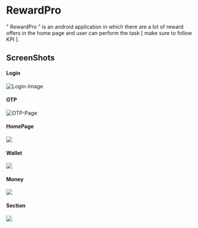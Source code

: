 # RewardPro
" RewardPro " is an android application in which there are a lot of reward offers in the home page and user can perform the task [ make sure to follow KPI ].


## ScreenShots
#### Login
![Login-Image](https://github.com/DevExpertApps/RewardPro/blob/14ec73a6528ec000b3efbd053713f19493e6320c/Images/1%20Login%20Page.png)

#### OTP
![OTP-Page](https://github.com/DevExpertApps/RewardPro/blob/14ec73a6528ec000b3efbd053713f19493e6320c/Images/2%20OTP.png)

#### HomePage
![](https://github.com/DevExpertApps/RewardPro/blob/14ec73a6528ec000b3efbd053713f19493e6320c/Images/3%20HomePage.png)

#### Wallet
![](https://github.com/DevExpertApps/RewardPro/blob/14ec73a6528ec000b3efbd053713f19493e6320c/Images/4%20Wallet.png)

#### Money
![](https://github.com/DevExpertApps/RewardPro/blob/14ec73a6528ec000b3efbd053713f19493e6320c/Images/5%20Withdrawl%20Money.png)

#### Section
![](https://github.com/DevExpertApps/RewardPro/blob/14ec73a6528ec000b3efbd053713f19493e6320c/Images/6%20Profile%20Section.png)
